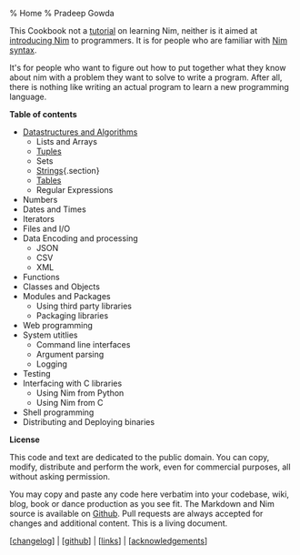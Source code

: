 % Home
% Pradeep Gowda

This Cookbook not a [tutorial](https://nim-lang.org/docs/tut1.html) on learning Nim, neither is it aimed at [introducing Nim](http://howistart.org/posts/nim/1/index.html) to programmers. It is for people who are familiar with [Nim syntax](https://nim-lang.org/docs/manual.html).

It's for people who want to figure out how to put together what they know about nim with a problem they want to solve to write a program.
After all, there is nothing like writing an actual program to learn a new programming language.


**Table of contents**

* [Datastructures and Algorithms](dsalgo.html)
	+ Lists and Arrays
	+ [Tuples](tuples.html)
	+ Sets
	+ [Strings](strings.html){.section}
	+ [Tables](tables.html)
	+ Regular Expressions
* Numbers
* Dates and Times
* Iterators
* Files and I/O
* Data Encoding and processing
	+ JSON
	+ CSV
	+ XML
* Functions
* Classes and Objects
* Modules and Packages
	+ Using third party libraries
	+ Packaging libraries
* Web programming
* System utitlies
	+ Command line interfaces
	+ Argument parsing
	+ Logging
* Testing
* Interfacing with C libraries
	+ Using Nim from Python
	+ Using Nim from C
* Shell programming
* Distributing and Deploying binaries


**License**

This code and text are dedicated to the public domain. You can copy, modify, distribute and perform the work, even for commercial purposes, all without asking permission.

You may copy and paste any code here verbatim into your codebase, wiki, blog, book or dance production as you see fit. The Markdown and Nim source is available on [Github](https://github.com/btbytes/nim-cookbook/). Pull requests are always accepted for changes and additional content. This is a living document.

[[changelog](changelog.html)] | [[github](https://github.com/btbytes/nim-cookbook/)] | [[links](links.html)] | [[acknowledgements](acknowledgements.html)]

